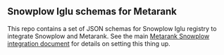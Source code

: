 ## Snowplow Iglu schemas for Metarank

This repo contains a set of JSON schemas for Snowplow Iglu registry to integrate
Snowplow and Metarank. See the main [Metarank Snowplow integration document](todo) for
details on setting this thing up.

